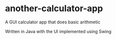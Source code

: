 # another-calculator-app
A GUI calculator app that does basic arithmetic

Written in Java with the UI implemented using Swing

